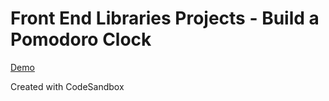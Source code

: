 # Front End Libraries Projects - Build a Pomodoro Clock

[Demo](https://csb-t54mj-gtphdba70.vercel.app/)

Created with CodeSandbox
